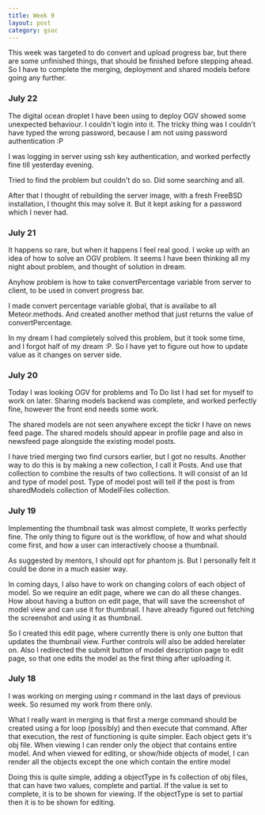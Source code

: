 ```yaml
---
title: Week 9
layout: post
category: gsoc
---
```


<p class="lead">
This week was targeted to do convert and upload progress bar, but there are some unfinished things, that should be finished before stepping ahead. So I have to complete the merging, deployment and shared models before going any further.
</p>
  
<div class="accordion">

<h3>July 22</h3>
<div>
<p>The digital ocean droplet I have been using to deploy OGV showed some unexpected behaviour. I couldn't login into it. The tricky thing was I couldn't have typed the wrong password, because I am not using password authentication :P</p>
<p>I was logging in server using ssh key authentication, and worked perfectly fine till yesterday evening.</p>
<p>Tried to find the problem but couldn't do so. Did some searching and all.</p>
<p>After that I thought of rebuilding the server image, with a fresh FreeBSD installation, I thought this may solve it. But it kept asking for a password which I never had.</p>
</div>

<h3>July 21</h3>
<div>
<p>It happens so rare, but when it happens I feel real good. I woke up with an idea of how to solve an OGV problem. It seems I have been thinking all my night about problem, and thought of solution in dream.</p>
<p>Anyhow problem is how to take convertPercentage variable from server to client, to be used in convert progress bar.</p>
<p>I made convert percentage variable global, that is availabe to all Meteor.methods. And created another method that just returns the value of convertPercentage.</p>
<p>In my dream I had completely solved this problem, but it took some time, and I forgot half of my dream :P. So I have yet to figure out how to update value as it changes on server side.</p>
</div>

<h3>July 20</h3>
<div>
<p>Today I was looking OGV for problems and To Do list I had set for myself to work on later. Sharing models backend was complete, and worked perfectly fine, however the front end needs some work.</p>
<p>The shared models are not seen anywhere except the tickr I have on news feed page. The shared models should appear in profile page and also in newsfeed page alongside the existing model posts.</p>
<p>I have tried merging two find cursors earlier, but I got no results. Another way to do this is by making a new collection, I call it Posts. And use that collection to combine the results of two collections. It will consist of an Id and type of model post. Type of model post will tell if the post is from sharedModels collection of ModelFiles collection.</p>
</div>

<h3>July 19</h3>
<div>
<p>Implementing the thumbnail task was almost complete, It works perfectly fine. The only thing to figure out is the workflow, of how and what should come first, and how a user can interactively choose a thumbnail.</p>
<p>As suggested by mentors, I should opt for phantom js. But I personally felt it could be done in a much easier way.</p>
<p>In coming days, I also have to work on changing colors of each object of model. So we require an edit page, where we can do all these changes. How about having a button on edit page, that will save the screenshot of model view and can use it for thumbnail. I have already figured out fetching the screenshot and using it as thumbnail.</p>
<p>So I created this edit page, where currently there is only one button that updates the thumbnail view. Further controls will also be added herelater on. Also I redirected the submit button of model description page to edit page, so that one edits the model as the first thing after uploading it.</p>
</div>

<h3>July 18</h3>
<div>
<p>I was working on merging using r command in the last days of previous week. So resumed my work from there only.</p>
<p>What I really want in merging is that first a merge command should be created using a for loop (possibly) and then execute that command. After that execution, the rest of functioning is quite simpler. Each object gets it's obj file. When viewing I can render only the object that contains entire model. And when viewed for editing, or show/hide objects of model, I can render all the objects except the one which contain the entire model</p>
<p>Doing this is quite simple, adding a objectType in fs collection of obj files, that can have two values, complete and partial. If the value is set to complete, it is to be shown for viewing. If the objectType is set to partial then it is to be shown for editing.</p>
</div>

</div>
